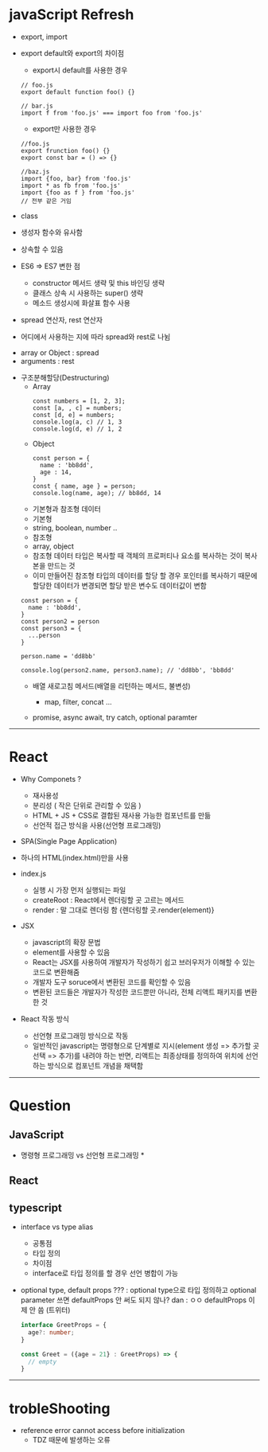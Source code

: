 # javaScript Refresh

* export, import
 * export default와 export의 차이점
   - export시 default를 사용한 경우
   ```
   // foo.js
   export default function foo() {}

   // bar.js
   import f from 'foo.js' === import foo from 'foo.js'
   ```
   - export만 사용한 경우
   ```
   //foo.js
   export frunction foo() {}
   export const bar = () => {}

   //baz.js 
   import {foo, bar} from 'foo.js'
   import * as fb from 'foo.js'
   import {foo as f } from 'foo.js'
   // 전부 같은 거임
   ```

* class 
 * 생성자 함수와 유사함
 * 상속할 수 있음
 * ES6 => ES7 변한 점
   - constructor 메서드 생략 및 this 바인딩 생략
   - 클래스 상속 시 사용하는 super() 생략
   - 메소드 생성시에 화살표 함수 사용

* spread 연산자, rest 연산자
 * 어디에서 사용하는 지에 따라 spread와 rest로 나뉨
  - array or Object : spread
  - arguments : rest

* 구조분해할당(Destructuring)
  * Array
    ```
    const numbers = [1, 2, 3];
    const [a, , c] = numbers;
    const [d, e] = numbers;
    console.log(a, c) // 1, 3
    console.log(d, e) // 1, 2
    ```
  * Object
    ```
    const person = {
      name : 'bb8dd',
      age : 14,
    }
    const { name, age } = person;
    console.log(name, age); // bb8dd, 14
  
  * 기본형과 참조형 데이터
   * 기본형
    - string, boolean, number ..
   * 참조형
    - array, object
    - 참조형 데이터 타입은 복사할 때 객체의 프로퍼티나 요소를 복사하는 것이 복사본을 만드는 것
    - 이미 만들어진 참조형 타입의 데이터를 할당 할 경우 포인터를 복사하기 때문에 할당한 데이터가 변경되면 할당 받은 변수도 데이터값이 변함
    ```
    const person = {
      name : 'bb8dd',
    }
    const person2 = person
    const person3 = {
      ...person
    } 

    person.name = 'dd8bb'

    console.log(person2.name, person3.name); // 'dd8bb', 'bb8dd'
    ```
  * 배열 새로고침 메서드(배열을 리턴하는 메서드, 불변성)
    * map, filter, concat ...
  
  * promise, async await, try catch, optional paramter

---

# React
  * Why Componets ? 
    * 재사용성
    * 분리성 ( 작은 단위로 관리할 수 있음 )
    * HTML + JS + CSS로 결합된 재사용 가능한 컴포넌트를 만듦
    * 선언적 접근 방식을 사용(선언형 프로그래밍)

  * SPA(Single Page Application)
   - 하나의 HTML(index.html)만을 사용

  * index.js
    * 실행 시 가장 먼저 실행되는 파일
    * createRoot : React에서 렌더링할 곳 고르는 메서드
    * render : 말 그대로 렌더링 함 {렌더링할 곳.render(element)}

  * JSX
    * javascript의 확장 문법
    * element를 사용할 수 있음
    * React는 JSX를 사용하여 개발자가 작성하기 쉽고 브러우저가 이해할 수 있는 코드로 변환해줌
    * 개발자 도구 soruce에서 변환된 코드를 확인할 수 있음
    * 변환된 코드들은 개발자가 작성한 코드뿐만 아니라, 전체 리액트 패키지를 변환한 것

  * React 작동 방식
    * 선언형 프로그래밍 방식으로 작동
    * 일반적인 javascript는 명령형으로 단계별로 지시(element 생성 => 추가할 곳 선택 => 추가)를 내려야 하는 반면, 리액트는 최종상태를 정의하여 위치에 선언하는 방식으로 컴포넌트 개념을 채택함 

---

# Question

## JavaScript
  * 명령형 프로그래밍 vs 선언형 프로그래밍
    *

## React

## typescript
  * interface vs type alias 
    * 공통점
     - 타입 정의
    * 차이점
     - interface로 타입 정의를 할 경우 선언 병합이 가능

  * optional type, default props
    ??? : optional type으로 타입 정의하고 optional parameter 쓰면 defaultProps 안 써도 되지 않나?
    dan : ㅇㅇ defaultProps 이제 안 씀 (트위터)
    ```ts
    interface GreetProps = {
      age?: number;
    }

    const Greet = ({age = 21} : GreetProps) => {
      // empty
    }

---

# trobleShooting
  * reference error cannot access before initialization
    * TDZ 때문에 발생하는 오류
    ```